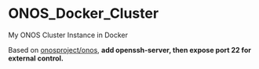 # ONOS_Docker_Cluster
My ONOS Cluster Instance in Docker

Based on [onosproject/onos](https://hub.docker.com/r/onosproject/onos/), **add openssh-server, then expose port 22 for external control.**
